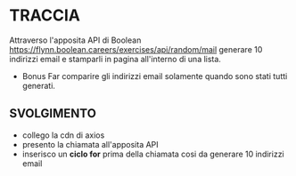 # TRACCIA

Attraverso l'apposita API di Boolean
https://flynn.boolean.careers/exercises/api/random/mail
generare 10 indirizzi email e stamparli in pagina all'interno di una lista.

- Bonus
  Far comparire gli indirizzi email solamente quando sono stati tutti generati.

## SVOLGIMENTO

- collego la cdn di axios
- presento la chiamata all'apposita API
- inserisco un **ciclo for** prima della chiamata cosi da generare 10 indirizzi email
